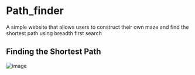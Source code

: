 # Path_finder
A simple website that allows users to construct their own maze and find the shortest path using breadth first search

## Finding the Shortest Path
![image](https://user-images.githubusercontent.com/99672285/196692240-b2a3aff4-005c-4695-9ed2-155cda3c0a78.png)
